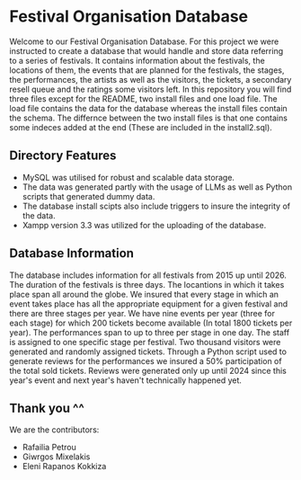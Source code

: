 Festival Organisation Database
==============================

Welcome to our Festival Organisation Database. For this project we were instructed to create a database that would handle and store data referring to a series of festivals. It contains information about the festivals, the locations of them, the events that are planned for the festivals, the stages, the performances, the artists as well as the visitors, the tickets, a secondary resell queue and the ratings some visitors left. In this repository you will find three files except for the README, two install files and one load file. The load file contains the data for the database whereas the install files contain the schema. The differnce between the two install files is that one contains some indeces added at the end (These are included in the install2.sql).

## Directory Features
- MySQL was utilised for robust and scalable data storage.
- The data was generated partly with the usage of LLMs as well as Python scripts that generated dummy data.
- The database install scipts also include triggers to insure the integrity of the data.
- Xampp version 3.3 was utilized for the uploading of the database.


## Database Information
The database includes information for all festivals from 2015 up until 2026. The duration of the festivals is three days. The locantions in which it takes place span all around the globe. We insured that every stage in which an event takes place has all the appropriate equipment for a given festival and there are three stages per year. We have nine events per year (three for each stage) for which 200 tickets become available (In total 1800 tickets per year). The performances span to up to three per stage in one day. The staff is assigned to one specific stage per festival. Two thousand visitors were generated and randomly assigned tickets. Through a Python script used to generate reviews for the performances we insured a 50% participation of the total sold tickets. Reviews were generated only up until 2024 since this year's event and next year's haven't technically happened yet. 

## Thank you ^^
We are the contributors:
- Rafailia Petrou
- Giwrgos Mixelakis
- Eleni Rapanos Kokkiza